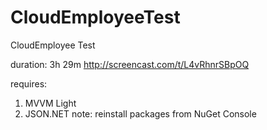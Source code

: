 # CloudEmployeeTest
CloudEmployee Test

duration: 3h 29m
http://screencast.com/t/L4vRhnrSBpOQ

requires:
1. MVVM Light
2. JSON.NET
note: reinstall packages from NuGet Console
